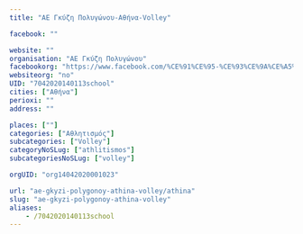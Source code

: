 ```yaml
---
title: "ΑΕ Γκύζη Πολυγώνου-Αθήνα-Volley"

facebook: ""

website: ""
organisation: "ΑΕ Γκύζη Πολυγώνου"
facebookorg: "https://www.facebook.com/%CE%91%CE%95-%CE%93%CE%9A%CE%A5%CE%96%CE%97-%CE%A0%CE%9F%CE%9B%CE%A5%CE%93%CE%A9%CE%9D%CE%9F%CE%A5-449860218437758/"
websiteorg: "no"
UID: "7042020140113school"
cities: ["Αθήνα"]
perioxi: ""
address: ""

places: [""]
categories: ["Αθλητισμός"]
subcategories: ["Volley"]
categoryNoSLug: ["athlitismos"]
subcategoriesNoSLug: ["volley"]

orgUID: "org14042020001023"

url: "ae-gkyzi-polygonoy-athina-volley/athina"
slug: "ae-gkyzi-polygonoy-athina-volley"
aliases:
    - /7042020140113school
---
```





